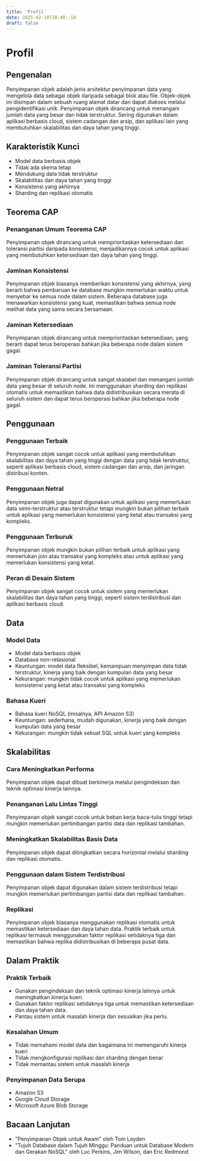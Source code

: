 ```yaml
---
title: 'Profil'
date: 2025-02-18T18:40::10
draft: false
---
```


# Profil

## **Pengenalan**

Penyimpanan objek adalah jenis arsitektur penyimpanan data yang mengelola data sebagai objek daripada sebagai blok atau file. Objek-objek ini disimpan dalam sebuah ruang alamat datar dan dapat diakses melalui pengidentifikasi unik. Penyimpanan objek dirancang untuk menangani jumlah data yang besar dan tidak terstruktur. Sering digunakan dalam aplikasi berbasis cloud, sistem cadangan dan arsip, dan aplikasi lain yang membutuhkan skalabilitas dan daya tahan yang tinggi.

## **Karakteristik Kunci**

- Model data berbasis objek
- Tidak ada skema tetap
- Mendukung data tidak terstruktur
- Skalabilitas dan daya tahan yang tinggi
- Konsistensi yang akhirnya
- Sharding dan replikasi otomatis

## **Teorema CAP**

### **Penanganan Umum Teorema CAP**

Penyimpanan objek dirancang untuk memprioritaskan ketersediaan dan toleransi partisi daripada konsistensi, menjadikannya cocok untuk aplikasi yang membutuhkan ketersediaan dan daya tahan yang tinggi.

### **Jaminan Konsistensi**

Penyimpanan objek biasanya memberikan konsistensi yang akhirnya, yang berarti bahwa pembaruan ke database mungkin memerlukan waktu untuk menyebar ke semua node dalam sistem. Beberapa database juga menawarkan konsistensi yang kuat, memastikan bahwa semua node melihat data yang sama secara bersamaan.

### **Jaminan Ketersediaan**

Penyimpanan objek dirancang untuk memprioritaskan ketersediaan, yang berarti dapat terus beroperasi bahkan jika beberapa node dalam sistem gagal.

### **Jaminan Toleransi Partisi**

Penyimpanan objek dirancang untuk sangat skalabel dan menangani jumlah data yang besar di seluruh node. Ini menggunakan sharding dan replikasi otomatis untuk memastikan bahwa data didistribusikan secara merata di seluruh sistem dan dapat terus beroperasi bahkan jika beberapa node gagal.

## **Penggunaan**

### **Penggunaan Terbaik**

Penyimpanan objek sangat cocok untuk aplikasi yang membutuhkan skalabilitas dan daya tahan yang tinggi dengan data yang tidak terstruktur, seperti aplikasi berbasis cloud, sistem cadangan dan arsip, dan jaringan distribusi konten.

### **Penggunaan Netral**

Penyimpanan objek juga dapat digunakan untuk aplikasi yang memerlukan data semi-terstruktur atau terstruktur tetapi mungkin bukan pilihan terbaik untuk aplikasi yang memerlukan konsistensi yang ketat atau transaksi yang kompleks.

### **Penggunaan Terburuk**

Penyimpanan objek mungkin bukan pilihan terbaik untuk aplikasi yang memerlukan join atau transaksi yang kompleks atau untuk aplikasi yang memerlukan konsistensi yang ketat.

### **Peran di Desain Sistem**

Penyimpanan objek sangat cocok untuk sistem yang memerlukan skalabilitas dan daya tahan yang tinggi, seperti sistem terdistribusi dan aplikasi berbasis cloud.

## Data

### **Model Data**

- Model data berbasis objek
- Database non-relasional
- Keuntungan: model data fleksibel, kemampuan menyimpan data tidak terstruktur, kinerja yang baik dengan kumpulan data yang besar
- Kekurangan: mungkin tidak cocok untuk aplikasi yang memerlukan konsistensi yang ketat atau transaksi yang kompleks

### **Bahasa Kueri**

- Bahasa kueri NoSQL (misalnya, API Amazon S3)
- Keuntungan: sederhana, mudah digunakan, kinerja yang baik dengan kumpulan data yang besar
- Kekurangan: mungkin tidak sekuat SQL untuk kueri yang kompleks

## **Skalabilitas**

### **Cara Meningkatkan Performa**

Penyimpanan objek dapat dibuat berkinerja melalui pengindeksan dan teknik optimasi kinerja lainnya.

### **Penanganan Lalu Lintas Tinggi**

Penyimpanan objek sangat cocok untuk beban kerja baca-tulis tinggi tetapi mungkin memerlukan pertimbangan partisi data dan replikasi tambahan.

### Meningkatkan Skalabilitas Basis Data

Penyimpanan objek dapat ditingkatkan secara horizontal melalui sharding dan replikasi otomatis.

### **Penggunaan dalam Sistem Terdistribusi**

Penyimpanan objek dapat digunakan dalam sistem terdistribusi tetapi mungkin memerlukan pertimbangan partisi data dan replikasi tambahan.

### Replikasi

Penyimpanan objek biasanya menggunakan replikasi otomatis untuk memastikan ketersediaan dan daya tahan data. Praktik terbaik untuk replikasi termasuk menggunakan faktor replikasi setidaknya tiga dan memastikan bahwa replika didistribusikan di beberapa pusat data.

## Dalam Praktik

### Praktik Terbaik

- Gunakan pengindeksan dan teknik optimasi kinerja lainnya untuk meningkatkan kinerja kueri.
- Gunakan faktor replikasi setidaknya tiga untuk memastikan ketersediaan dan daya tahan data.
- Pantau sistem untuk masalah kinerja dan sesuaikan jika perlu.

### Kesalahan Umum

- Tidak memahami model data dan bagaimana ini memengaruhi kinerja kueri
- Tidak mengkonfigurasi replikasi dan sharding dengan benar
- Tidak memantau sistem untuk masalah kinerja

### Penyimpanan Data Serupa

- Amazon S3
- Google Cloud Storage
- Microsoft Azure Blob Storage

## Bacaan Lanjutan

- "Penyimpanan Objek untuk Awam" oleh Tom Leyden
- "Tujuh Database dalam Tujuh Minggu: Panduan untuk Database Modern dan Gerakan NoSQL" oleh Luc Perkins, Jim Wilson, dan Eric Redmond
